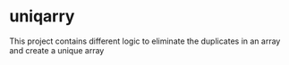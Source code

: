 # uniqarry
This project contains different logic to eliminate the duplicates in an array and create a unique array
